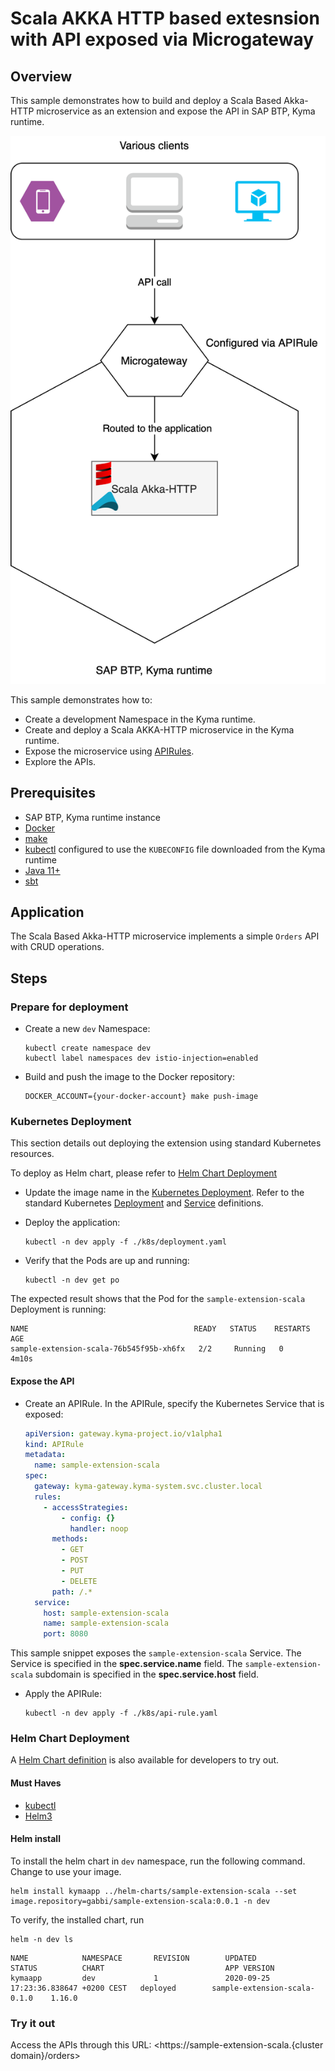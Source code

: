# Scala AKKA HTTP based extesnsion with API exposed via Microgateway

## Overview

This sample demonstrates how to build and deploy a Scala Based Akka-HTTP microservice as an extension and expose the API in SAP BTP, Kyma runtime.

![extension](./assets/extension.png)

This sample demonstrates how to:

* Create a development Namespace in the Kyma runtime.
* Create and deploy a Scala AKKA-HTTP microservice in the Kyma runtime.
* Expose the microservice using [APIRules](https://kyma-project.io/docs/components/api-gateway#custom-resource-api-rule).
* Explore the APIs.

## Prerequisites

* SAP BTP, Kyma runtime instance
* [Docker](https://www.docker.com/)
* [make](https://www.gnu.org/software/make/)
* [kubectl](https://kubernetes.io/docs/tasks/tools/install-kubectl/) configured to use the `KUBECONFIG` file downloaded from the Kyma runtime
* [Java 11+](https://openjdk.java.net/projects/jdk/11/)
* [sbt](https://www.scala-sbt.org/)

## Application

The Scala Based Akka-HTTP microservice implements a simple `Orders` API with CRUD operations.

## Steps

### Prepare for deployment

* Create a new `dev` Namespace:

    ```shell
    kubectl create namespace dev
    kubectl label namespaces dev istio-injection=enabled
    ```

* Build and push the image to the Docker repository:

    ```shell
    DOCKER_ACCOUNT={your-docker-account} make push-image
    ```

### Kubernetes Deployment

This section details out deploying the extension using standard Kubernetes resources.

To deploy as Helm chart, please refer to [Helm Chart Deployment](#helm-chart-deployment)

* Update the image name in the [Kubernetes Deployment](k8s/deployment.yaml). Refer to the standard Kubernetes [Deployment](https://kubernetes.io/docs/concepts/workloads/controllers/deployment/) and [Service](https://kubernetes.io/docs/concepts/services-networking/service/) definitions.

* Deploy the application:

    ```shell
    kubectl -n dev apply -f ./k8s/deployment.yaml
    ```

* Verify that the Pods are up and running:

    ```shell
    kubectl -n dev get po
    ```

The expected result shows that the Pod for the `sample-extension-scala` Deployment is running:

```shell
NAME                                     READY   STATUS    RESTARTS   AGE
sample-extension-scala-76b545f95b-xh6fx   2/2     Running   0          4m10s
```

#### Expose the API

* Create an APIRule. In the APIRule, specify the Kubernetes Service that is exposed:

    ```yaml
    apiVersion: gateway.kyma-project.io/v1alpha1
    kind: APIRule
    metadata:
      name: sample-extension-scala
    spec:
      gateway: kyma-gateway.kyma-system.svc.cluster.local
      rules:
        - accessStrategies:
            - config: {}
              handler: noop
          methods:
            - GET
            - POST
            - PUT
            - DELETE
          path: /.*
      service:
        host: sample-extension-scala
        name: sample-extension-scala
        port: 8080
    ```  

This sample snippet exposes the `sample-extension-scala` Service. The Service is specified in the **spec.service.name** field.
The `sample-extension-scala` subdomain is specified in the **spec.service.host** field.

* Apply the APIRule:

    ```shell
    kubectl -n dev apply -f ./k8s/api-rule.yaml
    ```

### Helm Chart Deployment

A [Helm Chart definition](../helm-charts/sample-extension-scala/README.md) is also available for developers to try out.

#### Must Haves

* [kubectl](https://kubernetes.io/docs/tasks/tools/install-kubectl/)
* [Helm3](https://helm.sh/docs/intro/install/)

#### Helm install

To install the helm chart in `dev` namespace, run the following command. Change to use your image.

```shell
helm install kymaapp ../helm-charts/sample-extension-scala --set image.repository=gabbi/sample-extension-scala:0.0.1 -n dev
```

To verify, the installed chart, run 

```shell
helm -n dev ls
```

```shell
NAME            NAMESPACE       REVISION        UPDATED                                 STATUS          CHART                           APP VERSION
kymaapp         dev             1               2020-09-25 17:23:36.838647 +0200 CEST   deployed        sample-extension-scala-0.1.0    1.16.0
```

### Try it out

Access the APIs through this URL: <https://sample-extension-scala.{cluster domain}/orders>
